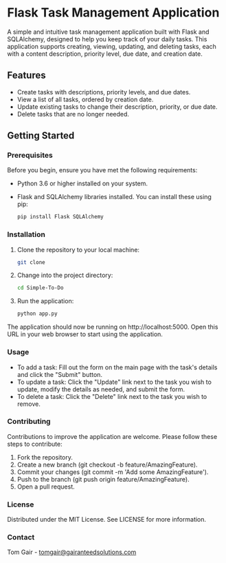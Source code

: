 # Flask Task Management Application

A simple and intuitive task management application built with Flask and SQLAlchemy, designed to help you keep track of your daily tasks. This application supports creating, viewing, updating, and deleting tasks, each with a content description, priority level, due date, and creation date.

## Features

- Create tasks with descriptions, priority levels, and due dates.
- View a list of all tasks, ordered by creation date.
- Update existing tasks to change their description, priority, or due date.
- Delete tasks that are no longer needed.

## Getting Started

### Prerequisites

Before you begin, ensure you have met the following requirements:
- Python 3.6 or higher installed on your system.
- Flask and SQLAlchemy libraries installed. You can install these using pip:

  ```bash
  pip install Flask SQLAlchemy
    ```
### Installation
1. Clone the repository to your local machine:

   ```bash
   git clone
    ```
2. Change into the project directory:

   ```bash
   cd Simple-To-Do
    ```
3. Run the application:

   ```bash
   python app.py
    ```
The application should now be running on http://localhost:5000. Open this URL in your web browser to start using the application.

### Usage
- To add a task: Fill out the form on the main page with the task's details and click the "Submit" button.
- To update a task: Click the "Update" link next to the task you wish to update, modify the details as needed, and submit the form.
- To delete a task: Click the "Delete" link next to the task you wish to remove.

### Contributing
Contributions to improve the application are welcome. Please follow these steps to contribute:

1. Fork the repository.
2. Create a new branch (git checkout -b feature/AmazingFeature).
3. Commit your changes (git commit -m 'Add some AmazingFeature').
4. Push to the branch (git push origin feature/AmazingFeature).
5. Open a pull request.

### License
Distributed under the MIT License. See LICENSE for more information.

### Contact
Tom Gair - tomgair@gairanteedsolutions.com

